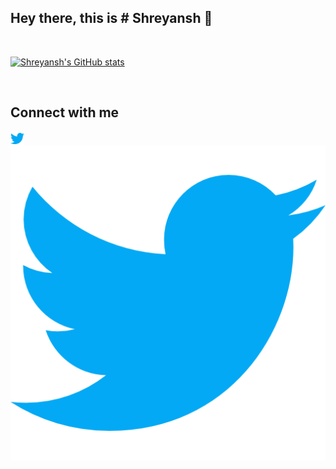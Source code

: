 ## Hey there, this is # Shreyansh 👋

<br/>

[![Shreyansh's GitHub stats](https://github-readme-stats.vercel.app/api?username=Shreyanshdot&show_icons=true)](https://github.com/Shreyanshdot/)

</br>

## Connect with me

[<img align="left" alt="Shreyanshdot-twitter" width="22px" height="22px" src="./icons/twitter.png" />](https://twitter.com/_shreyansh__)
</br>
[![Twitter](./icons/twitter.png)](https://twitter.com/_shreyansh__)
<br/>
